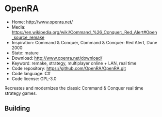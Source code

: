 # OpenRA

- Home: http://www.openra.net/
- Media: https://en.wikipedia.org/wiki/Command_%26_Conquer:_Red_Alert#Open_source_remake
- Inspiration: Command & Conquer, Command & Conquer: Red Alert, Dune 2000
- State: mature
- Download: http://www.openra.net/download/
- Keyword: remake, strategy, multiplayer online + LAN, real time
- Code repository: https://github.com/OpenRA/OpenRA.git
- Code language: C#
- Code license: GPL-3.0

Recreates and modernizes the classic Command & Conquer real time strategy games.

## Building
